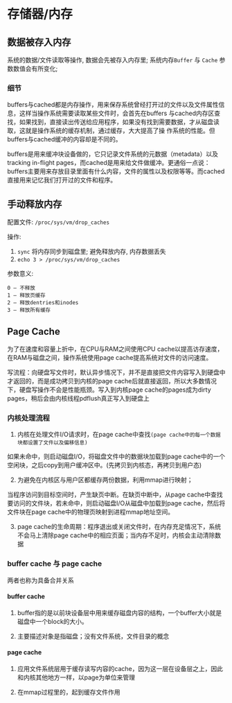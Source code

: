 # 存储器/内存

## 数据被存入内存

系统的数据/文件读取等操作, 数据会先被存入内存里; 系统内存`Buffer` 与 `Cache` 参数数值会有所变化;

### 细节

buffers与cached都是内存操作，用来保存系统曾经打开过的文件以及文件属性信息，这样当操作系统需要读取某些文件时，会首先在buffers 与cached内存区查找，如果找到，直接读出传送给应用程序，如果没有找到需要数据，才从磁盘读取，这就是操作系统的缓存机制，通过缓存，大大提高了操 作系统的性能。但buffers与cached缓冲的内容却是不同的。

buffers是用来缓冲块设备做的，它只记录文件系统的元数据（metadata）以及 tracking in-flight pages，而cached是用来给文件做缓冲。更通俗一点说：buffers主要用来存放目录里面有什么内容，文件的属性以及权限等等。而cached直接用来记忆我们打开过的文件和程序。

## 手动释放内存

配置文件: `/proc/sys/vm/drop_caches`

操作: 

1. `sync` 将内存同步到磁盘里; 避免释放内存, 内存数据丢失
2. `echo 3 > /proc/sys/vm/drop_caches`

参数意义:

```
0 – 不释放
1 – 释放页缓存
2 – 释放dentries和inodes
3 – 释放所有缓存
```

## Page Cache

为了在速度和容量上折中，在CPU与RAM之间使用CPU cache以提高访存速度，在RAM与磁盘之间，操作系统使用page cache提高系统对文件的访问速度。

写流程：向硬盘写文件时，默认异步情况下，并不是直接把文件内容写入到硬盘中才返回的，而是成功拷贝到内核的page cache后就直接返回，所以大多数情况下，硬盘写操作不会是性能瓶颈。写入到内核page cache的pages成为dirty pages，稍后会由内核线程pdflush真正写入到硬盘上

### 内核处理流程

1. 内核在处理文件I/O请求时，在page cache中查找`(page cache中的每一个数据块都设置了文件以及偏移信息)`

如果未命中，则启动磁盘I/O，将磁盘文件中的数据块加载到page cache中的一个空闲块，之后copy到用户缓冲区中。(先拷贝到内核态，再拷贝到用户态)

2. 为避免在内核区与用户区都缓存两份数据，利用mmap进行映射；

当程序访问到目标空间时，产生缺页中断。在缺页中断中，从page cache中查找要访问的文件块，若未命中，则启动磁盘I/O从磁盘中加载到page cache，然后将文件块在page cache中的物理页映射到进程mmap地址空间。

3. page cache的生命周期：程序退出或关闭文件时，在内存充足情况下，系统不会马上清除page cache中的相应页面；当内存不足时，内核会主动清除数据

### buffer cache 与 page cache

两者也称为具备合并关系

#### buffer cache 

1. buffer指的是以前块设备层中用来缓存磁盘内容的结构，一个buffer大小就是磁盘中一个block的大小。

2. 主要描述对象是指磁盘；没有文件系统，文件目录的概念

#### page cache

1. 应用文件系统层用于缓存读写内容的cache，因为这一层在设备层之上，因此和内核其他地方一样，以page为单位来管理

2. 在mmap过程里的，起到缓存文件作用

